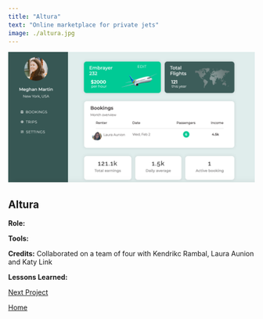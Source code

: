```yaml
---
title: "Altura"
text: "Online marketplace for private jets"
image: ./altura.jpg
---
```


![Hero](./altura11.png)

## Altura

**Role:**

**Tools:**

**Credits:** Collaborated on a team of four with Kendrikc Rambal, Laura Aunion and Katy Link

**Lessons Learned:**

[Next Project](/stock)

[Home](/)
